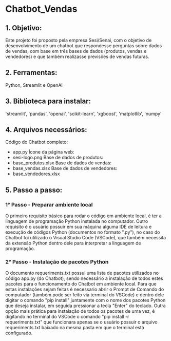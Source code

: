 # Chatbot_Vendas

## 1. Objetivo:
Este projeto foi proposto pela empresa Sesi/Senai, com o objetivo de desenvolvimento de um chatbot que respondesse perguntas sobre dados de vendas, com base em três bases de dados (produtos, vendas e vendedores) e que também realizasse previsões de vendas futuras.

## 2. Ferramentas:
Python, Streamlit e OpenAI

## 3. Biblioteca para instalar:
'streamlit', 'pandas', 'openai', 'scikit-learn', 'xgboost', 'matplotlib', 'numpy'

## 4. Arquivos necessários:
Código do Chatbot completo:
 - app.py
Ícone da página web:
 - sesi-logo.png
Base de dados de produtos:
 - base_produtos.xlsx
Base de dados de vendas:
 - base_vendas.xlsx
Base de dados de vendedores:
 - base_vendedores.xlsx

## 5. Passo a passo:
### 1° Passo - Preparar ambiente local
O primeiro requisito básico para rodar o código em ambiente local, é ter a linguagem de programação Python instalada no computador. Outro requisito é o usuário possuir em sua máquina alguma IDE de leitura e execução de códigos Python (documentos no formato ".py"), no caso do Chatbot foi utilizado o Visual Studio Code (VSCode), que também necessita da extensão Python dentro dele para interpretar a linguagem de programação.
### 2° Passo - Instalação de pacotes Python
O documento requeriments.txt possui uma lista de pacotes utilizados no código app.py (do Chatbot), sendo necessário a instalação de todos estes pacotes para o funcionamento do Chatbot em ambiente local. Para que estas instalações sejam feitas é necessario abrir o Prompt de Comando do computador (também pode ser feito via terminal do VSCode) e dentro dele digitar o comando "pip install" juntamente com o nome dos pacotes Python que deseja instalar, em seguida pressionar a tecla "Enter" do teclado. Outra opção mais prática para instalação de todos os pacotes de uma vez, é digitando no terminal do VSCode o comando "pip install -r requeriments.txt" que funcionara apenas se o usuário possuir o arquivo requeriments.txt baixado na mesma pasta em que o terminal está configurado.
